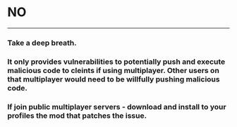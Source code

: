 # NO

---

### Take a deep breath.  

### It only provides vulnerabilities to potentially push and execute malicious code to cleints if using multiplayer.  Other users on that multiplayer would need to be willfully pushing malicious code.

### If join public multiplayer servers - download and install to your profiles the mod that patches the issue.
